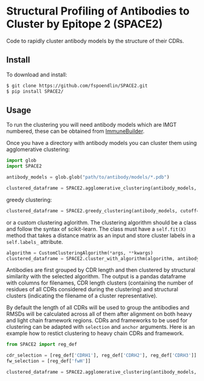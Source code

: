 # Structural Profiling of Antibodies to Cluster by Epitope 2 (SPACE2)

Code to rapidly cluster antibody models by the structure of their CDRs.

## Install

To download and install:

```bash
$ git clone https://github.com/fspoendlin/SPACE2.git
$ pip install SPACE2/
```

## Usage

To run the clustering you will need antibody models which are IMGT numbered, these can be obtained from <a href="https://github.com/brennanaba/ImmuneBuilder">ImmuneBuilder</a>.

Once you have a directory with antibody models you can cluster them using agglomerative clustering:

```python
import glob
import SPACE2

antibody_models = glob.glob("path/to/antibody/models/*.pdb")

clustered_dataframe = SPACE2.agglomerative_clustering(antibody_models, cutoff=1.25)
```

greedy clustering:

```python
clustered_dataframe = SPACE2.greedy_clustering(antibody_models, cutoff=1.25)
```

or a custom clustering aglorithm. The clustering algorithm should be a class and follow the syntax of scikit-learn. The class must have a `self.fit(X)` method that takes a distance matrix as an input and store cluster labels in a `self.labels_` attribute.

```python
algorithm = CustomClusteringAlgorithm(*args, **kwargs)
clustered_dataframe = SPACE2.cluster_with_algorithm(algorithm, antibody_models)
```

Antibodies are first grouped by CDR length and then clustered by structural similarity with the selected algorithm. The output is a pandas dataframe with columns for filenames, CDR length clusters (containing the number of residues of all CDRs considered during the clustering) and structural clusters (indicating the filename of a cluster representative).

By default the length of all CDRs will be used to group the antibodies and RMSDs will be calculated across all of them after alignment on both heavy and light chain framework regions. CDRs and frameworks to be used for clustering can be adapted with `selection` and `anchor` arguments. Here is an example how to restict clustering to heavy chain CDRs and framework.

```python
from SPACE2 import reg_def

cdr_selection = [reg_def['CDRH1'], reg_def['CDRH2'], reg_def['CDRH3']]
fw_selection = [reg_def['fwH']]

clustered_dataframe = SPACE2.agglomerative_clustering(antibody_models, selection=cdr_selection, anchors=fw_selection, cutoff=1.25)
```
